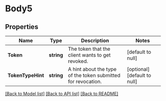 # Body5

## Properties
Name | Type | Description | Notes
------------ | ------------- | ------------- | -------------
**Token** | **string** | The token that the client wants to get revoked. | [default to null]
**TokenTypeHint** | **string** | A hint about the type of the token submitted for revocation. | [optional] [default to null]

[[Back to Model list]](../README.md#documentation-for-models) [[Back to API list]](../README.md#documentation-for-api-endpoints) [[Back to README]](../README.md)

